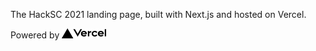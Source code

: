 The HackSC 2021 landing page, built with Next.js and hosted on Vercel. 

Powered by <img src="/images/verceldark.svg" height="16" alt="Vercel"/>
